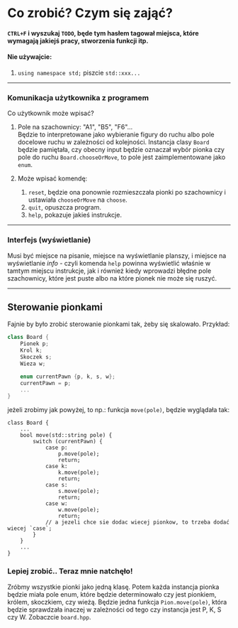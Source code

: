 # Co zrobić? Czym się zająć?
#### `CTRL+F` i wyszukaj `TODO`, będe tym hasłem tagował miejsca, które wymagają jakiejś pracy, stworzenia funkcji itp.
#### Nie używajcie:
1. `using namespace std;` piszcie `std::xxx...`
---

### Komunikacja użytkownika z programem

Co użytkownik może wpisać?  
1. Pole na szachownicy: "A1", "B5", "F6"...  
    Będzie to interpretowane jako wybieranie figury do ruchu albo pole docelowe ruchu w zależności od kolejności. Instancja clasy `Board` będzie pamiętała, czy obecny input będzie oznaczał wybór pionka czy pole do ruchu `Board.chooseOrMove`, to pole jest zaimplementowane jako `enum`.

2. Może wpisać komendę:  
   1. `reset`, będzie ona ponownie rozmieszczała pionki po szachownicy i ustawiała `chooseOrMove` na `choose`.
   2. `quit`, opuszcza program.
   3. `help`, pokazuje jakieś instrukcje.

---

### Interfejs (wyświetlanie)
Musi być miejsce na pisanie, miejsce na wyświetlanie planszy, i miejsce na wyświetlanie _info_ - czyli komenda `help` powinna wyświetlić właśnie w tamtym miejscu instrukcje, jak i również kiedy wprowadzi błędne pole szachownicy, które jest puste albo na które pionek nie może się ruszyć.

---

## Sterowanie pionkami
Fajnie by było zrobić sterowanie pionkami tak, żeby się skalowało. Przykład:
```cpp
class Board {
    Pionek p;
    Krol k;
    Skoczek s;
    Wieza w;

    enum currentPawn {p, k, s, w};
    currentPawn = p; 
    ...
}
```
jeżeli zrobimy jak powyżej, to np.: funkcja `move(pole)`, będzie wyglądała tak:
```
class Board {
    ...
    bool move(std::string pole) {
        switch (currentPawn) {
            case p:
                p.move(pole);
                return;
            case k:
                k.move(pole);
                return;
            case s:
                s.move(pole);
                return;
            case w:
                w.move(pole);
                return;
            // a jezeli chce sie dodac wiecej pionkow, to trzeba dodać wiecej `case`;
        }
    }
    ...
}
```
### Lepiej zrobić.. Teraz mnie natchęło!
Zróbmy wszystkie pionki jako jedną klasę. Potem każda instancja pionka będzie miała pole enum, które będzie determinowało czy jest pionkiem, królem, skoczkiem, czy wieżą.
Będzie jedna funkcja `Pion.move(pole)`, która będzie sprawdzała inaczej w zależności od tego czy instancja jest P, K, S czy W.
Zobaczcie `board.hpp`.




